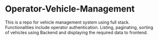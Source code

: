 # Operator-Vehicle-Management
This is a repo for vehicle management system using full stack. Functionalities include operator authentication. Listing, paginating, sorting of vehicles using Backend and displaying the required data to frontend.
